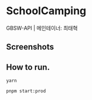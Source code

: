 # SchoolCamping
GBSW-API | 메인테이너: 최태혁

## Screenshots

## How to run.
```
yarn
```
```
pnpm start:prod
```
